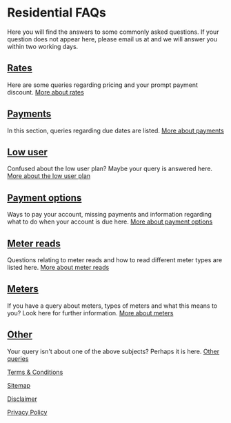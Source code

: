 # Residential FAQs
<p class="intro">Here you will find the answers to some commonly asked questions. If your question does not appear here, please email us at <mailto:help@energyonline.co.nz> and we will answer you within two working days.</p>

## [Rates](http://www.energyonline.co.nz/Default.aspx?tabid=146)
Here are some queries regarding pricing and your prompt payment discount. [More about rates](http://www.energyonline.co.nz/Default.aspx?tabid=146)

## [Payments](http://www.energyonline.co.nz/Default.aspx?tabid=147)
In this section, queries regarding due dates are listed. [More about payments](http://www.energyonline.co.nz/Default.aspx?tabid=147)

## [Low user](http://www.energyonline.co.nz/Default.aspx?tabid=148)
Confused about the low user plan? Maybe your query is answered here. [More about the low user plan](http://www.energyonline.co.nz/Default.aspx?tabid=148)

## [Payment options](http://www.energyonline.co.nz/Default.aspx?tabid=149)
Ways to pay your account, missing payments and information regarding what to do when your account is due here. [More about payment options](http://www.energyonline.co.nz/Default.aspx?tabid=149)

## [Meter reads](http://www.energyonline.co.nz/Default.aspx?tabid=150)
Questions relating to meter reads and how to read different meter types are listed here. [More about meter reads](http://www.energyonline.co.nz/Default.aspx?tabid=150)

## [Meters](http://www.energyonline.co.nz/Default.aspx?tabid=151)
If you have a query about meters, types of meters and what this means to you? Look here for further information. [More about meters](http://www.energyonline.co.nz/Default.aspx?tabid=151)

## [Other](http://www.energyonline.co.nz/Default.aspx?tabid=152)
Your query isn't about one of the above subjects? Perhaps it is here. [Other queries](http://www.energyonline.co.nz/Default.aspx?tabid=152)

[Terms & Conditions](http://www.energyonline.co.nz/terms)

[Sitemap](http://www.energyonline.co.nz/home/site_map)

[Disclaimer](http://www.energyonline.co.nz/home/site_map/disclaimer)

[Privacy Policy](http://www.energyonline.co.nz/home/site_map/privacy_policy)
